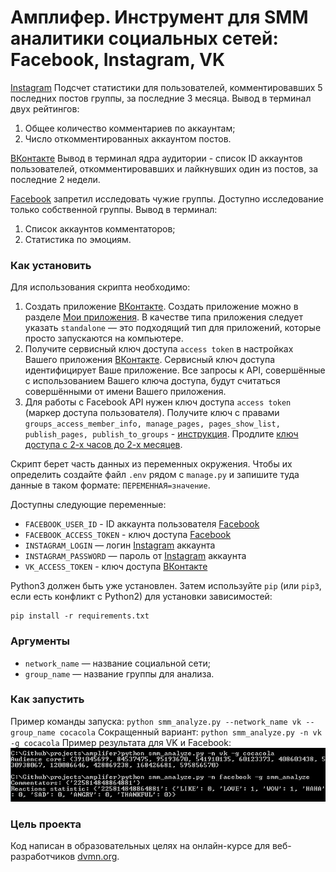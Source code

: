# Амплифер. Инструмент для SMM аналитики социальных сетей: Facebook, Instagram, VK

[Instagram](https://www.instagram.com/)
Подсчет статистики для пользователей, комментировавших 5 последних постов группы, за последние 3 месяца. 
Вывод в терминал двух рейтингов:
1. Общее количество комментариев по аккаунтам;
2. Число откомментированных аккаунтом постов.

[ВКонтакте](https://vk.com/)
Вывод в терминал ядра аудитории - список ID аккаунтов пользователей, откомментировавших и лайкнувших один из постов, за последние 2 недели.

[Facebook](https://www.facebook.com/) запретил исследовать чужие группы. Доступно исследование только собственной группы.
Вывод в терминал:
1. Список аккаунтов комментаторов;
2. Статистика по эмоциям.


### Как установить

Для использования скрипта необходимо:

1. Создать приложение  [ВКонтакте](https://vk.com/). Создать приложение можно в разделе [Мои приложения](https://vk.com/apps?act=manage). В качестве типа приложения следует указать `standalone` — это подходящий тип для приложений, которые просто запускаются на компьютере.
2. Получите сервисный ключ доступа `access token` в настройках Вашего приложения [ВКонтакте](https://vk.com/). Сервисный ключ доступа идентифицирует Ваше приложение. Все запросы к API, совершённые с использованием Вашего ключа доступа, будут считаться совершёнными от имени Вашего приложения.
3. Для работы с Facebook API нужен ключ доступа `access token` (маркер доступа пользователя). Получите ключ с правами `groups_access_member_info, manage_pages, pages_show_list, publish_pages, publish_to_groups` - [инструкция](https://developers.facebook.com/docs/graph-api/explorer/). Продлите [ключ доступа с 2-х часов до 2-х месяцев](https://developers.facebook.com/tools/debug/accesstoken/).

Скрипт берет часть данных из переменных окружения. Чтобы их определить создайте файл `.env` рядом с `manage.py` и запишите туда данные в таком формате: `ПЕРЕМЕННАЯ=значение`.

Доступны следующие переменные:
- `FACEBOOK_USER_ID` - ID аккаунта пользователя [Facebook](https://www.facebook.com/)
- `FACEBOOK_ACCESS_TOKEN` - ключ доступа [Facebook](https://www.facebook.com/)
- `INSTAGRAM_LOGIN` — логин [Instagram](https://www.instagram.com/) аккаунта
- `INSTAGRAM_PASSWORD` — пароль от [Instagram](https://www.instagram.com/) аккаунта
- `VK_ACCESS_TOKEN` - ключ доступа [ВКонтакте](https://vk.com/)


Python3 должен быть уже установлен. 
Затем используйте `pip` (или `pip3`, если есть конфликт с Python2) для установки зависимостей:
```
pip install -r requirements.txt
```

### Аргументы

* `network_name` — название социальной сети;
* `group_name` — название группы для анализа.


### Как запустить

Пример команды запуска: 
`python smm_analyze.py --network_name vk --group_name cocacola`
Сокращенный вариант: `python smm_analyze.py -n vk -g cocacola`
Пример результата для VK и Facebook: 
![](result_example.png)


### Цель проекта

Код написан в образовательных целях на онлайн-курсе для веб-разработчиков [dvmn.org](https://dvmn.org/).